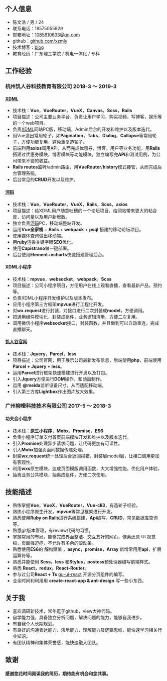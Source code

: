 ## 个人信息
- 陈文浩 / 男 / 24
- 联系电话：18575055829
- 邮箱地址：1085810633@qq.com
- github：[github.com/xzmly](https://github.com/xzmly)
- 技术博客：[blog](https://www.jianshu.com/u/40557ee17082)
- 教育经历：广东理工学院 / 机电一体化 / 专科

## 工作经验
### 杭州饥人谷科技教育有限公司 2018-3 ～ 2019-3
#### [XDML](https://xiedaimala.com)
- 技术栈：**Vue**，**VueRouter**，**VueX**，**Canvas**，**Scss**，**Rails**
- 项目描述：公司主要业务平台，负责让用户学习，购买视频，写博客，娱乐等的一个web项目。
- 负责[XDML](https://xiedaimala.com)网站PC版，移动端，Admin后台的开发和维护以及版本迭代。
- 用Vue造出常用轮子，如**Pagination**，**Tabs**，**Dialog**，**Collapse**等常用轮子，方便功能复用，避免重复造轮子。
- 前端利用**axios**调用API，从而完成优惠券，博客，用户等业务功能，用**Rails**搭建过优惠券模块，博客模块等功能模块，独立编写完**API**和测试用例，为公司带来不错的收益。
- **Rails routes**监听/admin路由，用**VueRouter**/**history**模式接管，从而完成后台管理系统。
- 后台常见的**CRUD**开发以及维护。

#### [河码](https://xiedaimala.com/bbs)
- 技术栈：**Vue**，**VueRouter**，**VueX**，**Rails**，**Scss**，**axios**
- 项目描述：给XDML用户随意吐槽的一个论坛项目，给网站带来更大的粘合度，访问量以及用户新增数。
- 独立负责[河码](https://xiedaimala.com/bbs)PC，移动端整站开发。
- 运用**Vue全家桶** + **Rails** + **webpack** + **psql** 搭建的移动论坛项目。
- 使用媒体查询做出移动端。
- 用**ruby**渲染关键字眼**SEO**优化。
- 使用**Capistrano**做一键部署。
- 后台使用**Element**+**echarts**快速搭建管理后台。

#### XDML小程序
- 技术栈：**mpvue**，**websocket**，**webpack**，**Scss**
- 项目描述：公司小程序项目，方便用户在线上观看直播，查看最新产品，预约等。
- 负责XDML小程序开发维护以及版本发布。
- 应用小程序第三方框架**mpvue**进行工程化开发。
- 对**wx.request**进行封装，对接口进行二次封装成**model**，方便调用。
- 把通用组件模块化，封装成组件，业务逻辑清晰，方便二次复用。
- 调用微信小程序**websocket**接口，封装函数，并且做到可以自动重连，完成直播聊天。

#### [饥人谷官网](https://jirengu.com/)
- 技术栈：**Jquery**，**Parcel**，**less**
- 项目描述：公司官网，用于展示公司最新发布信息，后端使用**php**，前端使用**Parcel + Jquery + less**。
- 运用**Parcel**进行框架快速搭建进行开发以及打包。
- 引入**Jquery**方便进行**DOM**操作，和动画制作。
- 运用 **@meida**监听设备尺寸，从而适配移动端。
- 引入第三方库**Lightbox**作出图片放大效果。

### 广州柳橙科技技术有限公司  2017-5 ～ 2018-3
#### 功夫会小程序
- 技术栈：**原生小程序**，**Mobx**，**Promise**，**ES6**
- 负责小程序订单支付首页前端模块开发和维护以及版本迭代。
- 引入**Promise**处理异步请求问题，让代码更加有可读性。
- 引入**Mobx**加强页面间数据传递处理。
- 封装**wx.request**统一处理后台返回报错，封装层model层，让接口调用更加有客观性。
- 利用**wxs**原生模块，达成页面模版调用函数，大大增强性能，优化用户体验。
- 抽离业务公共模块，抽离成组件，方便二次使用。

## 技能描述
- 熟练掌握**Vue**，**VueX**，**VueRouter**，**Vue-cli3**，有造轮子经验。
- 熟练小程序原生开发，**mpvue**等常见框架进行开发。
- 熟悉使用**Ruby on Rails**进行系统搭建，**Api**编写，**CRUD**，常见数据库查询等。
- 熟悉git版本管理，有review代码的习惯。
- 掌握常⽤的布局，能够完成界⾯整洁、交互友好的⽹页，像素还原 UI 视觉稿，⻚面强迫症，不允许有多余的滚动条。
- 熟悉使⽤**ES6**的 解构赋值 ，**async，promise，Array** 新增常⽤用**api**，扩展运算符等。
- 熟悉并能使用 **Scss，less** 和**Stylus，postcss**预处理器编写前端样式。
- 熟悉 **React，redux，React-Router**。
- 参与过公司**React + Ts** [gu-ui-react](https://github.com/jrg-team/guui-react) 开源分页组件的编写。
- 业余时间利利⽤用 **create-react-app & ant-design** 写⼀些小东⻄。

## 关于我
- 喜欢调研新技术，常年逛于github，view大神代码。
- 自学能力强，具备独立分析问题，解决问题的能力，能够自我进步。
- 有自我个人长期规划。
- 有良好的沟通表达能力、演示能力、理解能力及逻辑思维，能快速学习相关行业知识。
- 有团队精神和集体荣誉感，能快速融入团队。

## 致谢
#### 感谢您花时间阅读我的简历，期待能有机会和您共事。
